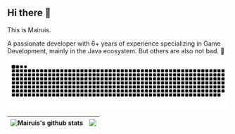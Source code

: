 ## Hi there 👋

This is Mairuis.

A passionate developer with 6+ years of experience specializing in Game Development, mainly in the Java ecosystem. But others are also not bad. 🤗

<picture>
  <source media="(prefers-color-scheme: dark)" srcset="https://raw.githubusercontent.com/Mairuis/Mairuis/output/github-contribution-grid-snake-dark.svg">
  <source media="(prefers-color-scheme: light)" srcset="https://raw.githubusercontent.com/Mairuis/Mairuis/output/github-contribution-grid-snake.svg">
  <img alt="github contribution grid snake animation" src="https://raw.githubusercontent.com/Mairuis/Mairuis/output/github-contribution-grid-snake.svg">
</picture>

|<img align="center" src="https://github-readme-stats.vercel.app/api?username=Mairuis&count_private=true&show_icons=true&include_all_commits=true&title_color=359697&icon_color=359697&hide_border=true" alt="Mairuis's github stats" /> | <img align="center" src="https://github-readme-stats.vercel.app/api/top-langs/?username=Mairuis&layout=compact&title_color=359697&icon_color=359697&hide_border=true&hide=HTML,CSS,JavaScript,CMake,Jupyter%20Notebook" /> |
| ------------- | ------------- |


